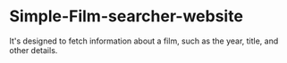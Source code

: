 # Simple-Film-searcher-website
It's designed to fetch information about a film, such as the year, title, and other details.
